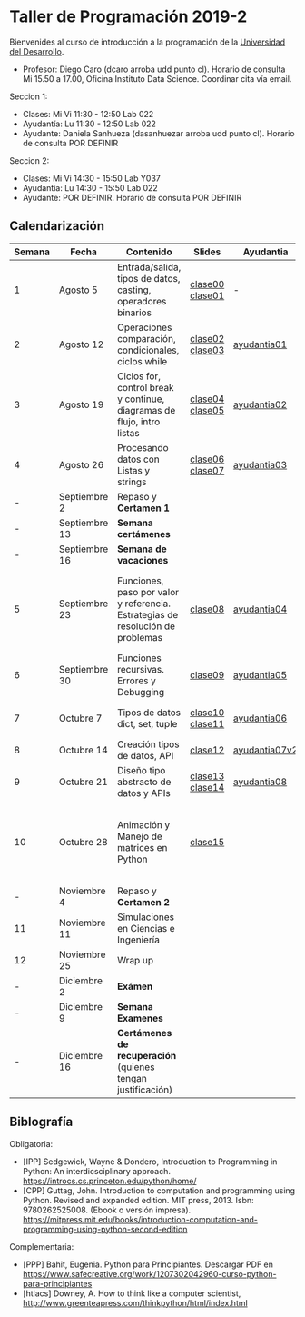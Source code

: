 # Taller de Programación 2019-2

Bienvenides al curso de introducción a la programación de la [Universidad del Desarrollo](http://www.udd.cl).

* Profesor: Diego Caro (dcaro arroba udd punto cl). Horario de consulta Mi 15.50 a 17.00, Oficina Instituto Data Science. Coordinar cita vía email.


Seccion 1:
* Clases: Mi Vi 11:30 - 12:50 Lab 022
* Ayudantía: Lu 11:30 - 12:50 Lab 022
* Ayudante: Daniela Sanhueza (dasanhuezar arroba udd punto cl).  Horario de consulta POR DEFINIR

Seccion 2:
* Clases: Mi Vi 14:30 - 15:50 Lab Y037
* Ayudantía: Lu 14:30 - 15:50 Lab 022
* Ayudante: POR DEFINIR.  Horario de consulta POR DEFINIR


## Calendarización

Semana | Fecha | Contenido | Slides | Ayudantia |Lectura 
------ | ----- | --------- | ------ | ------- | -------
1 | Agosto 5 | Entrada/salida, tipos de datos, casting, operadores binarios | [clase00](./clases/clase00-welcome.pdf) [clase01](./clases/clase01-variables.pdf)  |  \- | [cap 1.1](https://introcs.cs.princeton.edu/python/11hello)  [cap 1.2](https://introcs.cs.princeton.edu/python/12types) 
2 | Agosto 12 | Operaciones comparación, condicionales, ciclos while | [clase02](clases/clase02-expresiones.pdf) [clase03](clases/clase03-ciclos.pdf) | [ayudantia01](ayudantias/ayudantia01.pdf)  | [cap 1.3](https://introcs.cs.princeton.edu/python/13flow/)
3 |Agosto 19| Ciclos for, control break y continue, diagramas de flujo, intro listas | [clase04](clases/clase04-ciclos2.pdf) [clase05](clases/clase05-listas.pdf)  | [ayudantia02](ayudantias/ayudantia02.pdf) | [cap 1.3](https://introcs.cs.princeton.edu/python/13flow/)
4 |Agosto 26 | Procesando datos con Listas y strings| [clase06](clases/clase06-listas-strings.pdf) [clase07](clases/clase07-funciones.pdf) | [ayudantia03](ayudantias/ayudantia03.pdf) |[cap1.4](https://introcs.cs.princeton.edu/python/14array/) [cap2.1](https://introcs.cs.princeton.edu/python/21function/)
\- | Septiembre 2 | Repaso y **Certamen 1** |  |  |
\- | Septiembre 13 | **Semana certámenes** | |  |
\- | Septiembre 16 | **Semana de vacaciones** | |  |
5 | Septiembre 23 | Funciones, paso por valor y referencia. Estrategias de resolución de problemas | [clase08](clases/clase08-howtosolveit.pdf)  | [ayudantia04](ayudantias/ayudantia04.pdf) | [Cómo plantear y resolver problemas](https://es.wikipedia.org/wiki/C%C3%B3mo_plantear_y_resolver_problemas) [Common string operations](https://docs.python.org/3/library/stdtypes.html#text-sequence-type-str)
6 | Septiembre 30 | Funciones recursivas. Errores y Debugging | [clase09](clases/clase09-revision-tarea.pdf) | [ayudantia05](ayudantias/ayudantia05.pdf) | 
7 | Octubre 7 | Tipos de datos dict, set, tuple| [clase10](clases/clase10-recursividad.pdf) [clase11](clases/clase11-dict.pdf) | [ayudantia06](ayudantias/ayudantia06.pdf) | [cap2.3](https://introcs.cs.princeton.edu/python/23recursion/) [htlcs-cap11](http://www.greenteapress.com/thinkpython/html/thinkpython012.html)
8 | Octubre 14 | Creación tipos de datos, API |  [clase12](clases/clase12-modules-errors.pdf) | [ayudantia07v2](ayudantias/ayudantia07v2.pdf) |[cap3.1](https://introcs.cs.princeton.edu/python/31datatype/) [cap3.2](https://introcs.cs.princeton.edu/python/32class/)
9 | Octubre 21 | Diseño tipo abstracto de datos y APIs | [clase13](clases/clase13-class.pdf)  [clase14](clases/clase14-adt.pdf) | [ayudantia08](ayudantias/ayudantia08.pdf) | [cap3.3](https://introcs.cs.princeton.edu/python/33design/)
10 | Octubre 28| Animación y Manejo de matrices en Python | [clase15](clases/clase15-animation.pdf) | | [guia de uso introcs](https://github.com/diegocaro/prograudd/blob/master/docs/guia-introcs.pdf) [modulo introcs](https://github.com/diegocaro/introcs/) [numpy quickstart](https://docs.scipy.org/doc/numpy-1.16.1/user/quickstart.html) 
\- | Noviembre 4 | Repaso y **Certamen 2** |  |  |
11 | Noviembre 11 | Simulaciones en Ciencias e Ingeniería | | | [cap3.4](https://introcs.cs.princeton.edu/python/34nbody/)
12 | Noviembre 25 | Wrap up |  | |
\- | Diciembre 2 | **Exámen** |  |  |
\- | Diciembre 9 | **Semana Examenes** |  |  |
\- | Diciembre 16 | **Certámenes de recuperación** (quienes tengan justificación) |  |  |

## Biblografía

Obligatoria:
* [IPP] Sedgewick, Wayne & Dondero, Introduction to Programming in Python: An interdicsciplinary approach. https://introcs.cs.princeton.edu/python/home/ 
* [CPP] Guttag, John. Introduction to computation and programming using Python. Revised and expanded edition. MIT press, 2013. Isbn: 9780262525008. (Ebook o versión impresa). https://mitpress.mit.edu/books/introduction-computation-and-programming-using-python-second-edition

Complementaria:
* [PPP] Bahit, Eugenia. Python para Principiantes. Descargar PDF en https://www.safecreative.org/work/1207302042960-curso-python-para-principiantes 
* [htlacs] Downey, A. How to think like a computer scientist, http://www.greenteapress.com/thinkpython/html/index.html

